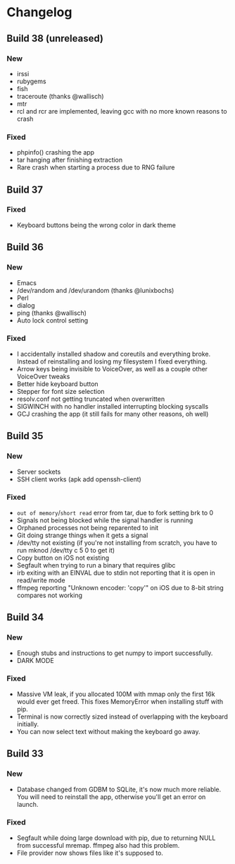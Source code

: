 # Changelog

## Build 38 (unreleased)
### New
- irssi
- rubygems
- fish
- traceroute (thanks @wallisch)
- mtr
- rcl and rcr are implemented, leaving gcc with no more known reasons to crash
### Fixed
- phpinfo() crashing the app
- tar hanging after finishing extraction
- Rare crash when starting a process due to RNG failure

## Build 37
### Fixed
- Keyboard buttons being the wrong color in dark theme

## Build 36
### New
- Emacs
- /dev/random and /dev/urandom (thanks @lunixbochs)
- Perl
- dialog
- ping (thanks @wallisch)
- Auto lock control setting
### Fixed
- I accidentally installed shadow and coreutils and everything broke. Instead of reinstalling and losing my filesystem I fixed everything.
- Arrow keys being invisible to VoiceOver, as well as a couple other VoiceOver tweaks
- Better hide keyboard button
- Stepper for font size selection
- resolv.conf not getting truncated when overwritten
- SIGWINCH with no handler installed interrupting blocking syscalls
- GCJ crashing the app (it still fails for many other reasons, oh well)

## Build 35
### New
- Server sockets
- SSH client works (apk add openssh-client)
### Fixed
- `out of memory`/`short read` error from tar, due to fork setting brk to 0
- Signals not being blocked while the signal handler is running
- Orphaned processes not being reparented to init
- Git doing strange things when it gets a signal
- /dev/tty not existing (if you're not installing from scratch, you have to run mknod /dev/tty c 5 0 to get it)
- Copy button on iOS not existing
- Segfault when trying to run a binary that requires glibc
- irb exiting with an EINVAL due to stdin not reporting that it is open in read/write mode
- ffmpeg reporting "Unknown encoder: 'copy'" on iOS due to 8-bit string compares not working

## Build 34
### New
- Enough stubs and instructions to get numpy to import successfully.
- DARK MODE
### Fixed
- Massive VM leak, if you allocated 100M with mmap only the first 16k would ever get freed. This fixes MemoryError when installing stuff with pip.
- Terminal is now correctly sized instead of overlapping with the keyboard initially.
- You can now select text without making the keyboard go away.

## Build 33
### New
- Database changed from GDBM to SQLite, it's now much more reliable. You will need to reinstall the app, otherwise you'll get an error on launch.
### Fixed
- Segfault while doing large download with pip, due to returning NULL from successful mremap. ffmpeg also had this problem.
- File provider now shows files like it's supposed to.
